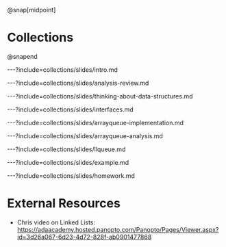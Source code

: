 @snap[midpoint]
# Collections
@snapend

<!-- TODO figure out order -->

---?include=collections/slides/intro.md

---?include=collections/slides/analysis-review.md

---?include=collections/slides/thinking-about-data-structures.md

---?include=collections/slides/interfaces.md

---?include=collections/slides/arrayqueue-implementation.md

---?include=collections/slides/arrayqueue-analysis.md

---?include=collections/slides/llqueue.md

---?include=collections/slides/example.md

---?include=collections/slides/homework.md

# External Resources

- Chris video on Linked Lists: https://adaacademy.hosted.panopto.com/Panopto/Pages/Viewer.aspx?id=3d26a067-6d23-4d72-828f-ab0901477868
